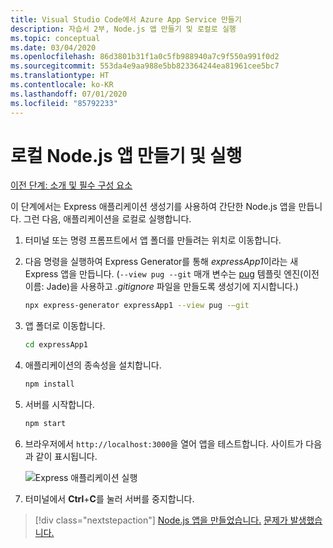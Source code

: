 ```yaml
---
title: Visual Studio Code에서 Azure App Service 만들기
description: 자습서 2부, Node.js 앱 만들기 및 로컬로 실행
ms.topic: conceptual
ms.date: 03/04/2020
ms.openlocfilehash: 86d3801b31f1a0c5fb988940a7c9f550a991f0d2
ms.sourcegitcommit: 553da4e9aa988e5bb823364244ea81961cee5bc7
ms.translationtype: HT
ms.contentlocale: ko-KR
ms.lasthandoff: 07/01/2020
ms.locfileid: "85792233"
---
```

# <a name="create-and-run-a-local-nodejs-app"></a>로컬 Node.js 앱 만들기 및 실행

[이전 단계: 소개 및 필수 구성 요소](tutorial-vscode-azure-app-service-node-01.md)

이 단계에서는 Express 애플리케이션 생성기를 사용하여 간단한 Node.js 앱을 만듭니다. 그런 다음, 애플리케이션을 로컬로 실행합니다.

1. 터미널 또는 명령 프롬프트에서 앱 폴더를 만들려는 위치로 이동합니다.

1. 다음 명령을 실행하여 Express Generator를 통해 *expressApp1*이라는 새 Express 앱을 만듭니다. (`--view pug --git` 매개 변수는 [pug](https://pugjs.org/api/getting-started.html) 템플릿 엔진(이전 이름: Jade)을 사용하고 *.gitignore* 파일을 만들도록 생성기에 지시합니다.)

    ```bash
    npx express-generator expressApp1 --view pug -–git
    ```

1. 앱 폴더로 이동합니다.

    ```bash
    cd expressApp1
    ```

1. 애플리케이션의 종속성을 설치합니다.

    ```bash
    npm install
    ```

1. 서버를 시작합니다.

    ```bash
    npm start
    ```

1. 브라우저에서 `http://localhost:3000`을 열어 앱을 테스트합니다. 사이트가 다음과 같이 표시됩니다.

    ![Express 애플리케이션 실행](media/deploy-azure/express.png)

1. 터미널에서 **Ctrl**+**C**를 눌러 서버를 중지합니다.

> [!div class="nextstepaction"]
> [Node.js 앱을 만들었습니다.](tutorial-vscode-azure-app-service-node-03.md) [문제가 발생했습니다.](https://www.research.net/r/PWZWZ52?tutorial=node-deployment-azureappservice&step=create-app)
